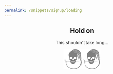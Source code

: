 ```yaml
---
permalink: /snippets/signup/loading
---
```

<div class="light-on-bg" style="text-align: center;" markdown="1">

## Hold on

This shouldn't take long...

!['loading...'](/img/logo/spinner.svg "Please wait...")
</div>

